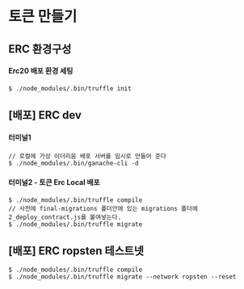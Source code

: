 # 토큰 만들기

## ERC 환경구성

#### Erc20 배포 환경 세팅
```
$ ./node_modules/.bin/truffle init
```

## [배포] ERC dev
#### 터미널1
```
// 로컬에 가상 이더리움 배포 서버를 임시로 만들어 준다
$ ./node_modules/.bin/ganache-cli -d
```

#### 터미널2 - 토큰 Erc Local 배포
```
$ ./node_modules/.bin/truffle compile
// 사전에 final-migrations 폴더안에 있는 migrations 폴더에 2_deploy_contract.js를 붙여넣는다.
$ ./node_modules/.bin/truffle migrate
```

## [배포] ERC ropsten 테스트넷
```
$ ./node_modules/.bin/truffle compile
$ ./node_modules/.bin/truffle migrate --network ropsten --reset
```

